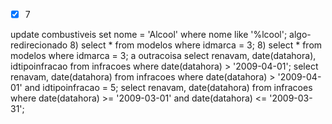 - [x] 7

update combustiveis set nome = 'Alcool' where nome like '%lcool';
algo-redirecionado
8) select * from modelos where idmarca = 3;
8) select * from modelos where idmarca = 3;
a
outracoisa
select renavam, date(datahora), idtipoinfracao from infracoes where date(datahora) > '2009-04-01';
select renavam, date(datahora) from infracoes where date(datahora) > '2009-04-01' and idtipoinfracao = 5;
select renavam, date(datahora) from infracoes where date(datahora) >= '2009-03-01' and date(datahora) <= '2009-03-31';
